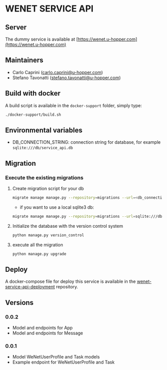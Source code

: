 # WENET SERVICE API


## Server

The dummy service is available at [https://wenet.u-hopper.com](https://wenet.u-hopper.com)

## Maintainers

- Carlo Caprini (carlo.caprini@u-hopper.com)
- Stefano Tavonatti (stefano.tavonatti@u-hopper.com)

## Build with docker

A build script is available in the `docker-support` folder, simply type:

```bash
./docker-support/build.sh
```

## Environmental variables

- DB_CONNECTION_STRING: connection string for database, for example `sqlite:///db/service_api.db`

## Migration

### Execute the existing migrations

1. Create migration script for your db

    ```bash
    migrate manage manage.py --repository=migrations --url=<db_connection_url>
    ```
    - if you want to use a local sqlite3 db:
    ```bash
    migrate manage manage.py --repository=migrations --url=sqlite:///db/_service_api.db
    ```
   
2. Initialize the database with the version control system

    ```bash
    python manage.py version_control
    ```
   
3. execute all the migration

    ```bash
    python manage.py upgrade
    ```

## Deploy

A docker-compose file for deploy this service is available in the [wenet-service-api-deployment](https://bitbucket.org/wenet/wenet-service-api-deployment/src/master/) repository.

## Versions

### 0.0.2

- Model and endpoints for App
- Model and endpoints for Message

### 0.0.1

- Model WeNetUserProfile and Task models
- Example endpoint for WeNetUserProfile and Task